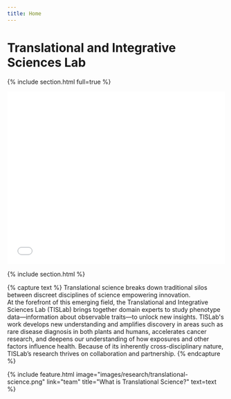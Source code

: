 ```yaml
---
title: Home
---
```


# Trans<wbr>lational and Inte<wbr>grative Sciences Lab

{% include section.html full=true %}

<style>
  iframe {
    width: 100%;
    height: min(400px, 50vw);
    border: none;
  }
</style>
  
<iframe src="map"></iframe>

{% include section.html %}

{% capture text %}
Translational science breaks down traditional silos between discreet disciplines of science empowering innovation.
<br> At the forefront of this emerging field, the Translational and Integrative Sciences Lab (TISLab) brings together domain experts to study phenotype data—information about observable traits—to unlock new insights. TISLab's work develops new understanding and amplifies discovery in areas such as rare disease diagnosis in both plants and humans, accelerates cancer research, and deepens our understanding of how exposures and other factors influence health.
Because of its inherently cross-disciplinary nature, TISLab’s research thrives on collaboration and partnership.
{% endcapture %}


{%
  include feature.html
  image="images/research/translational-science.png"
  link="team"
  title="What is Translational Science?"
  text=text
%}
